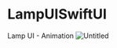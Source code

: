 # LampUISwiftUI
Lamp UI - Animation
![Untitled](https://github.com/TheAppWizard/LampUISwiftUI/assets/70090469/35ee4312-b131-4d83-a042-7975fceaf850)
